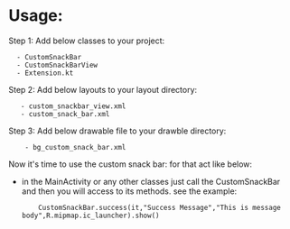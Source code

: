 # Usage:

Step 1: Add below classes to your project:
      
      - CustomSnackBar
      - CustomSnackBarView
      - Extension.kt

Step 2: Add below layouts to your layout directory:

       - custom_snackbar_view.xml
       - custom_snack_bar.xml
       
Step 3: Add below drawable file to your drawble directory:

        - bg_custom_snack_bar.xml
        
        
Now it's time to use the custom snack bar:
for that act like below:
- in the MainActivity or any other classes just call the CustomSnackBar and then you will access to its methods.
see the example:

          CustomSnackBar.success(it,"Success Message","This is message body",R.mipmap.ic_launcher).show()


